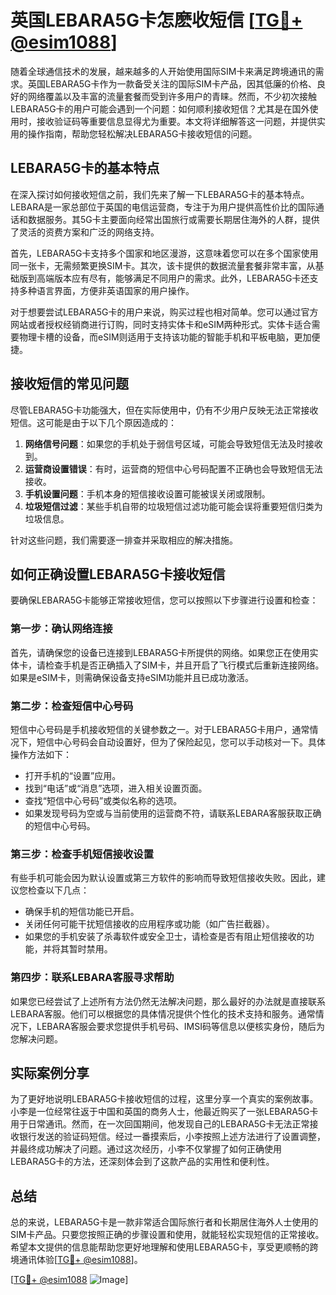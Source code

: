 # 英国LEBARA5G卡怎麽收短信 [[TG💪+ @esim1088](https://t.me/s/esim1088)]

随着全球通信技术的发展，越来越多的人开始使用国际SIM卡来满足跨境通讯的需求。英国LEBARA5G卡作为一款备受关注的国际SIM卡产品，因其低廉的价格、良好的网络覆盖以及丰富的流量套餐而受到许多用户的青睐。然而，不少初次接触LEBARA5G卡的用户可能会遇到一个问题：如何顺利接收短信？尤其是在国外使用时，接收验证码等重要信息显得尤为重要。本文将详细解答这一问题，并提供实用的操作指南，帮助您轻松解决LEBARA5G卡接收短信的问题。

## LEBARA5G卡的基本特点

在深入探讨如何接收短信之前，我们先来了解一下LEBARA5G卡的基本特点。LEBARA是一家总部位于英国的电信运营商，专注于为用户提供高性价比的国际通话和数据服务。其5G卡主要面向经常出国旅行或需要长期居住海外的人群，提供了灵活的资费方案和广泛的网络支持。

首先，LEBARA5G卡支持多个国家和地区漫游，这意味着您可以在多个国家使用同一张卡，无需频繁更换SIM卡。其次，该卡提供的数据流量套餐非常丰富，从基础版到高端版本应有尽有，能够满足不同用户的需求。此外，LEBARA5G卡还支持多种语言界面，方便非英语国家的用户操作。

对于想要尝试LEBARA5G卡的用户来说，购买过程也相对简单。您可以通过官方网站或者授权经销商进行订购，同时支持实体卡和eSIM两种形式。实体卡适合需要物理卡槽的设备，而eSIM则适用于支持该功能的智能手机和平板电脑，更加便捷。

## 接收短信的常见问题

尽管LEBARA5G卡功能强大，但在实际使用中，仍有不少用户反映无法正常接收短信。这可能是由于以下几个原因造成的：

1. **网络信号问题**：如果您的手机处于弱信号区域，可能会导致短信无法及时接收到。
2. **运营商设置错误**：有时，运营商的短信中心号码配置不正确也会导致短信无法接收。
3. **手机设置问题**：手机本身的短信接收设置可能被误关闭或限制。
4. **垃圾短信过滤**：某些手机自带的垃圾短信过滤功能可能会误将重要短信归类为垃圾信息。

针对这些问题，我们需要逐一排查并采取相应的解决措施。

## 如何正确设置LEBARA5G卡接收短信

要确保LEBARA5G卡能够正常接收短信，您可以按照以下步骤进行设置和检查：

### 第一步：确认网络连接

首先，请确保您的设备已连接到LEBARA5G卡所提供的网络。如果您正在使用实体卡，请检查手机是否正确插入了SIM卡，并且开启了飞行模式后重新连接网络。如果是eSIM卡，则需确保设备支持eSIM功能并且已成功激活。

### 第二步：检查短信中心号码

短信中心号码是手机接收短信的关键参数之一。对于LEBARA5G卡用户，通常情况下，短信中心号码会自动设置好，但为了保险起见，您可以手动核对一下。具体操作方法如下：

- 打开手机的“设置”应用。
- 找到“电话”或“消息”选项，进入相关设置页面。
- 查找“短信中心号码”或类似名称的选项。
- 如果发现号码为空或与当前使用的运营商不符，请联系LEBARA客服获取正确的短信中心号码。

### 第三步：检查手机短信接收设置

有些手机可能会因为默认设置或第三方软件的影响而导致短信接收失败。因此，建议您检查以下几点：

- 确保手机的短信功能已开启。
- 关闭任何可能干扰短信接收的应用程序或功能（如广告拦截器）。
- 如果您的手机安装了杀毒软件或安全卫士，请检查是否有阻止短信接收的功能，并将其暂时禁用。

### 第四步：联系LEBARA客服寻求帮助

如果您已经尝试了上述所有方法仍然无法解决问题，那么最好的办法就是直接联系LEBARA客服。他们可以根据您的具体情况提供个性化的技术支持和服务。通常情况下，LEBARA客服会要求您提供手机号码、IMSI码等信息以便核实身份，随后为您解决问题。

## 实际案例分享

为了更好地说明LEBARA5G卡接收短信的过程，这里分享一个真实的案例故事。小李是一位经常往返于中国和英国的商务人士，他最近购买了一张LEBARA5G卡用于日常通讯。然而，在一次回国期间，他发现自己的LEBARA5G卡无法正常接收银行发送的验证码短信。经过一番摸索后，小李按照上述方法进行了设置调整，并最终成功解决了问题。通过这次经历，小李不仅掌握了如何正确使用LEBARA5G卡的方法，还深刻体会到了这款产品的实用性和便利性。

## 总结

总的来说，LEBARA5G卡是一款非常适合国际旅行者和长期居住海外人士使用的SIM卡产品。只要您按照正确的步骤设置和使用，就能轻松实现短信的正常接收。希望本文提供的信息能帮助您更好地理解和使用LEBARA5G卡，享受更顺畅的跨境通讯体验[[TG💪+ @esim1088](https://t.me/s/esim1088)]。

[[TG💪+ @esim1088](https://t.me/s/esim1088) ![Image](https://i.postimg.cc/4NQfJmqS/Snipaste-2025-05-13-00-14-12.png)]